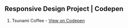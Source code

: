 ## Responsive Design Project | Codepen

1. Tsunami Coffee - [View on Codepen](https://codepen.io/sebam2k4/pen/KmRmqM)
